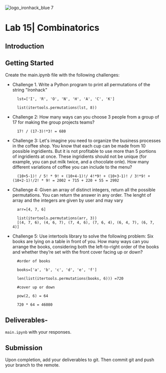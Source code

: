 ![logo_ironhack_blue 7](https://user-images.githubusercontent.com/23629340/40541063-a07a0a8a-601a-11e8-91b5-2f13e4e6b441.png)

# Lab 15| Combinatorics

## Introduction


## Getting Started

Create the main.ipynb file with the following challenges:

* Challenge 1. Write a Python program to print all permutations of the string "Ironhack"

        lst=['I', 'R', 'O', 'N', 'H', 'A', 'C', 'K']

        list(itertools.permutations(lst, 8))
        
        
* Challenge 2: How many ways can you choose 3 people from a group of 17 for making the group projects teams?

        17! / (17-3)!*3! = 680


* Challenge 3: Let's imagine you need to organize the business processes in the coffee shop.  You know that each cup can be made from 10 possible ingridients. But it is not profitable to use more than 5 portions of ingridients at once. These ingridients should not be unique (for example, you can put milk twice, and a chocolate onle). How many different variations of coffee you can include to the menu?
        
        (10+5-1)! / 5! * 9! + (10+4-1)!/ 4!*9! + (10+3-1)! / 3!*9! + (10+2-1)!/2! * 9! = 2002 + 715 + 220 + 55 = 2992
        
* Challenge 4: Given an array of distinct integers, return all the possible permutations. You can return the answer in any order. The lenght of array and the integers are given by user and may vary
        
        arr=[4, 7, 6]
        
        list(itertools.permutations(arr, 3))
        [(4, 7, 6), (4, 6, 7), (7, 4, 6), (7, 6, 4), (6, 4, 7), (6, 7, 4)]
        

* Challenge 5: Use intertools library to solve the following problem: Six books are lying on a table in front of you. How many ways can you arrange the books, considering both the left-to-right order of the books and whether they’re set with the front cover facing up or down?
        
        #order of books 
        
        books=['a', 'b', 'c', 'd', 'e', 'f']

        len(list(itertools.permutations(books, 6))) =720
        
        #cover up or down 
        
        pow(2, 6) = 64
        
        720 * 64 = 46080
        
        

## Deliverables- 

`main.ipynb` with your responses.

## Submission

Upon completion, add your deliverables to git. Then commit git and push your branch to the remote.

